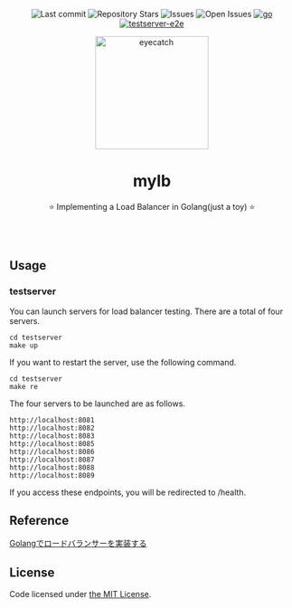 <div align="center">

![Last commit](https://img.shields.io/github/last-commit/seipan/mylb?style=flat-square)
![Repository Stars](https://img.shields.io/github/stars/seipan/mylb?style=flat-square)
![Issues](https://img.shields.io/github/issues/seipan/mylb?style=flat-square)
![Open Issues](https://img.shields.io/github/issues-raw/seipan/mylb?style=flat-square)
[![go](https://github.com/seipan/mylb/actions/workflows/go.yml/badge.svg)](https://github.com/seipan/loghook/actions/workflows/go.yml)
[![testserver-e2e](https://github.com/seipan/mylb/actions/workflows/e2e-testserver.yml/badge.svg)](https://github.com/seipan/mylb/actions/workflows/e2e-testserver.yml)

<img src="https://cdn-icons-png.flaticon.com/512/5880/5880629.png" alt="eyecatch" height="200">

# mylb

⭐ Implementing a Load Balancer in Golang(just a toy)  ⭐

<br>
<br>


</div>

## Usage
### testserver
You can launch servers for load balancer testing. There are a total of four servers.
```
cd testserver
make up
```
If you want to restart the server, use the following command.
```
cd testserver
make re
```
The four servers to be launched are as follows.
```
http://localhost:8081
http://localhost:8082
http://localhost:8083
http://localhost:8085
http://localhost:8086
http://localhost:8087
http://localhost:8088
http://localhost:8089
```
If you access these endpoints, you will be redirected to /health.

## Reference
 [Golangでロードバランサーを実装する](https://bmf-tech.com/posts/Golang%E3%81%A7%E3%83%AD%E3%83%BC%E3%83%89%E3%83%90%E3%83%A9%E3%83%B3%E3%82%B5%E3%83%BC%E3%82%92%E5%AE%9F%E8%A3%85%E3%81%99%E3%82%8B)

 ## License
Code licensed under 
[the MIT License](https://github.com/seipan/mylb/blob/main/LICENSE).
